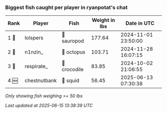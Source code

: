 ### Biggest fish caught per player in ryanpotat's chat
| Rank | Player | Fish | Weight in lbs | Date in UTC |
|------|--------|-----------|---------|-----|
| 1 🥇  | lolspers | 🦕 sauropod | 177.64 | 2024-11-01 23:50:00 |
| 2 🥈  | n1nzin_ | 🐙 octopus | 103.71 | 2024-11-28 16:07:15 |
| 3 🥉  | respirate_ | 🐊 crocodile | 83.85 | 2024-10-02 21:06:55 |
| 4 🆕 | chestnutbank | 🦑 squid | 56.45 | 2025-06-13 07:30:38 |

_Only showing fish weighing >= 50 lbs_

_Last updated at 2025-06-15 13:38:39 UTC_